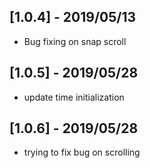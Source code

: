 ## [1.0.4] - 2019/05/13

- Bug fixing on snap scroll

## [1.0.5] - 2019/05/28

- update time initialization

## [1.0.6] - 2019/05/28

- trying to fix bug on scrolling